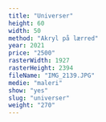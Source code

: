 ```yaml
---
title: "Universer"
height: 60
width: 50
method: "Akryl på lærred"
year: 2021
price: "2500"
rasterWidth: 1927
rasterHeight: 2394
fileName: "IMG_2139.JPG"
medie: "maleri"
show: "yes"
slug: "universer"
weight: "270"
---
```

